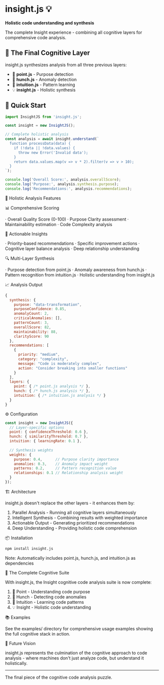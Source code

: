 # insight.js 💡

**Holistic code understanding and synthesis**

The complete Insight experience - combining all cognitive layers for comprehensive code analysis.

## 🎯 The Final Cognitive Layer

insight.js synthesizes analysis from all three previous layers:

- 🧭 **point.js** - Purpose detection
- 🔮 **hunch.js** - Anomaly detection  
- 🧠 **intuition.js** - Pattern learning
- 💡 **insight.js** - Holistic synthesis

## 🚀 Quick Start

```javascript
import InsightJS from 'insight.js';

const insight = new InsightJS();

// Complete holistic analysis
const analysis = await insight.understand(`
  function processData(data) {
    if (!data || !data.values) {
      throw new Error('Invalid data');
    }
    return data.values.map(v => v * 2).filter(v => v > 10);
  }
`);

console.log('Overall Score:', analysis.overallScore);
console.log('Purpose:', analysis.synthesis.purpose);
console.log('Recommendations:', analysis.recommendations);
```

🧠 Holistic Analysis Features

📊 Comprehensive Scoring

· Overall Quality Score (0-100)
· Purpose Clarity assessment
· Maintainability estimation
· Code Complexity analysis

🎯 Actionable Insights

· Priority-based recommendations
· Specific improvement actions
· Cognitive layer balance analysis
· Deep relationship understanding

🔍 Multi-Layer Synthesis

· Purpose detection from point.js
· Anomaly awareness from hunch.js
· Pattern recognition from intuition.js
· Holistic understanding from insight.js

📈 Analysis Output

```javascript
{
  synthesis: {
    purpose: "data-transformation",
    purposeConfidence: 0.85,
    anomalyCount: 2,
    criticalAnomalies: [],
    patternCount: 3,
    overallScore: 82,
    maintainability: 88,
    clarityScore: 90
  },
  recommendations: [
    {
      priority: "medium",
      category: "complexity", 
      message: "Code is moderately complex",
      action: "Consider breaking into smaller functions"
    }
  ],
  layers: {
    point: { /* point.js analysis */ },
    hunch: { /* hunch.js analysis */ },
    intuition: { /* intuition.js analysis */ }
  }
}
```

⚙️ Configuration

```javascript
const insight = new InsightJS({
  // Layer-specific options
  point: { confidenceThreshold: 0.6 },
  hunch: { similarityThreshold: 0.7 },
  intuition: { learningRate: 0.1 },
  
  // Synthesis weights
  weights: {
    purpose: 0.4,      // Purpose clarity importance
    anomalies: 0.3,    // Anomaly impact weight  
    patterns: 0.2,     // Pattern recognition value
    relationships: 0.1 // Relationship analysis weight
  }
});
```

🏗️ Architecture

insight.js doesn't replace the other layers - it enhances them by:

1. Parallel Analysis - Running all cognitive layers simultaneously
2. Intelligent Synthesis - Combining results with weighted importance
3. Actionable Output - Generating prioritized recommendations
4. Deep Understanding - Providing holistic code comprehension

📦 Installation

```bash
npm install insight.js
```

Note: Automatically includes point.js, hunch.js, and intuition.js as dependencies

🎉 The Complete Cognitive Suite

With insight.js, the Insight cognitive code analysis suite is now complete:

1. 🧭 Point - Understanding code purpose
2. 🔮 Hunch - Detecting code anomalies
3. 🧠 Intuition - Learning code patterns
4. 💡 Insight - Holistic code understanding

📚 Examples

See the examples/ directory for comprehensive usage examples showing the full cognitive stack in action.

🔮 Future Vision

insight.js represents the culmination of the cognitive approach to code analysis - where machines don't just analyze code, but understand it holistically.

---

The final piece of the cognitive code analysis puzzle.
